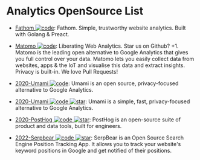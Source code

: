 # Analytics OpenSource List

- [Fathom ![code](https://martrix-usa.oss-accelerate.aliyuncs.com/logo/code.svg)](https://github.com/usefathom/fathom): Fathom. Simple, trustworthy website analytics. Built with Golang & Preact.

- [Matomo ![code](https://martrix-usa.oss-accelerate.aliyuncs.com/logo/code.svg)](https://github.com/matomo-org/matomo): Liberating Web Analytics. Star us on Github? +1. Matomo is the leading open alternative to Google Analytics that gives you full control over your data. Matomo lets you easily collect data from websites, apps & the IoT and visualise this data and extract insights. Privacy is built-in. We love Pull Requests!

- [2020-Umami ![code](https://martrix-usa.oss-accelerate.aliyuncs.com/logo/code.svg)](https://umami.is/): Umami is an open source, privacy-focused alternative to Google Analytics.

- [2020-Umami ![code](https://martrix-usa.oss-accelerate.aliyuncs.com/logo/code.svg) ![star](https://img.shields.io/github/stars/umami-software/umami)](https://github.com/umami-software/umami): Umami is a simple, fast, privacy-focused alternative to Google Analytics.

- [2020-PostHog ![code](https://martrix-usa.oss-accelerate.aliyuncs.com/logo/code.svg) ![star](https://img.shields.io/github/stars/PostHog/posthog)](https://github.com/PostHog/posthog): PostHog is an open-source suite of product and data tools, built for engineers.

- [2022-Serpbear ![code](https://martrix-usa.oss-accelerate.aliyuncs.com/logo/code.svg) ![star](https://img.shields.io/github/stars/2022-towfiqi/serpbear)](https://github.com/2022-towfiqi/serpbear): SerpBear is an Open Source Search Engine Position Tracking App. It allows you to track your website's keyword positions in Google and get notified of their positions.
